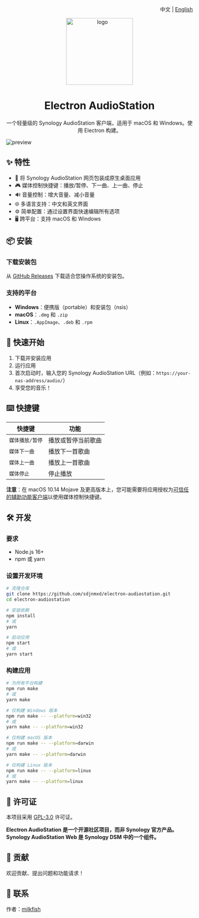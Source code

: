 <p align="right">
  中文 | <a href="README.en.md">English</a>
</p>

<p align="center">
  <img src="assets/icon.png" alt="logo" height="180" />
</p>

<h1 align="center">Electron AudioStation</h1>

<p align="center">
  一个轻量级的 Synology AudioStation 客户端，适用于 macOS 和 Windows。使用 Electron 构建。
</p>

![preview](https://user-images.githubusercontent.com/6388562/64693419-d34c0380-d4c9-11e9-90e8-1fdc0d778c36.png)

## ✨ 特性

- 🎵 将 Synology AudioStation 网页包装成原生桌面应用
- 🎮 媒体控制快捷键：播放/暂停、下一曲、上一曲、停止
- 🔊 音量控制：增大音量、减小音量
- 🌐 多语言支持：中文和英文界面
- ⚙️ 简单配置：通过设置界面快速编辑所有选项
- 🖥️ 跨平台：支持 macOS 和 Windows

## 📦 安装

### 下载安装包

从 [GitHub Releases](https://github.com/sdjnmxd/electron-audiostation/releases) 下载适合您操作系统的安装包。

### 支持的平台

- **Windows**：便携版（portable）和安装包（nsis）
- **macOS**：`.dmg` 和 `.zip`
- **Linux**：`.AppImage`、`.deb` 和 `.rpm`

## 🚀 快速开始

1. 下载并安装应用
2. 运行应用
3. 首次启动时，输入您的 Synology AudioStation URL（例如：`https://your-nas-address/audio/`）
4. 享受您的音乐！

## ⌨️ 快捷键

| 快捷键 | 功能 |
|----------|----------|
| `媒体播放/暂停` | 播放或暂停当前歌曲 |
| `媒体下一曲` | 播放下一首歌曲 |
| `媒体上一曲` | 播放上一首歌曲 |
| `媒体停止` | 停止播放 |

**注意**：在 macOS 10.14 Mojave 及更高版本上，您可能需要将应用授权为[可信任的辅助功能客户端](https://developer.apple.com/library/archive/documentation/Accessibility/Conceptual/AccessibilityMacOSX/OSXAXTestingApps.html)以使用媒体控制快捷键。

## 🛠️ 开发

### 要求

- Node.js 16+
- npm 或 yarn

### 设置开发环境

```bash
# 克隆仓库
git clone https://github.com/sdjnmxd/electron-audiostation.git
cd electron-audiostation

# 安装依赖
npm install
# 或
yarn

# 启动应用
npm start
# 或
yarn start
```

### 构建应用

```bash
# 为所有平台构建
npm run make
# 或
yarn make

# 仅构建 Windows 版本
npm run make -- --platform=win32
# 或
yarn make -- --platform=win32

# 仅构建 macOS 版本
npm run make -- --platform=darwin
# 或
yarn make -- --platform=darwin

# 仅构建 Linux 版本
npm run make -- --platform=linux
# 或
yarn make -- --platform=linux
```

## 📝 许可证

本项目采用 [GPL-3.0](LICENSE) 许可证。

**Electron AudioStation 是一个开源社区项目，而非 Synology 官方产品。Synology AudioStation Web 是 Synology DSM 中的一个组件。**

## 🤝 贡献

欢迎贡献、提出问题和功能请求！

## 📧 联系

作者：[milkfish](https://www.milkfish.site)